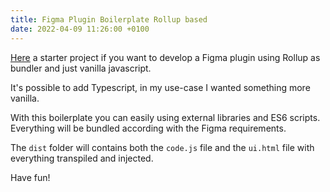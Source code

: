 ```yaml
---
title: Figma Plugin Boilerplate Rollup based
date: 2022-04-09 11:26:00 +0100
---
```




[Here](https://github.com/presenta-software/figma-rollup-plugin) a starter project if you want to develop a Figma plugin using Rollup as bundler and just vanilla javascript.

It's possible to add Typescript, in my use-case I wanted something more vanilla.

With this boilerplate you can easily using external libraries and ES6 scripts. Everything will be bundled according with the Figma requirements.

The `dist` folder will contains both the `code.js` file and the `ui.html` file with everything transpiled and injected.

Have fun!